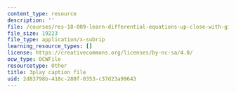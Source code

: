 ```yaml
---
content_type: resource
description: ''
file: /courses/res-18-009-learn-differential-equations-up-close-with-gilbert-strang-and-cleve-moler-fall-2015/2d83798b418c280f0353c37d23a99643_mKYlNJhK_2o.srt
file_size: 19223
file_type: application/x-subrip
learning_resource_types: []
license: https://creativecommons.org/licenses/by-nc-sa/4.0/
ocw_type: OCWFile
resourcetype: Other
title: 3play caption file
uid: 2d83798b-418c-280f-0353-c37d23a99643
---
```


